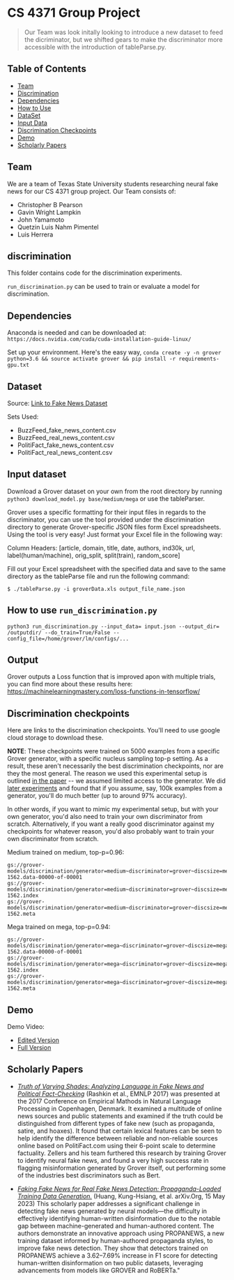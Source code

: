 # CS 4371 Group Project
> Our Team was look initally looking to introduce a new dataset to feed the dicriminator, but we shifted gears to make the discriminator more accessible with the introduction of tableParse.py. 


## Table of Contents
* [Team](#team)
* [Discrimination](#discrimination)
* [Dependencies](#dependencies)
* [How to Use](#how-to-use-run_discriminationpy)
* [DataSet](#dataset)
* [Input Data](#input-dataset)
* [Discrimination Checkpoints](#discrimination-checkpoints)
* [Demo](#demo)
* [Scholarly Papers](#scholarly-papers)

## Team

We are a team of Texas State University students researching neural fake news for our CS 4371 group project. Our Team consists of:

* Christopher B Pearson
* Gavin Wright Lampkin
* John Yamamoto
* Quetzin Luis Nahm Pimentel
* Luis Herrera

## discrimination

This folder contains code for the discrimination experiments.

`run_discrimination.py` can be used to train or evaluate a model for discrimination.

## Dependencies

Anaconda is needed and can be downloaded at: `https://docs.nvidia.com/cuda/cuda-installation-guide-linux/`

Set up your environment. Here's the easy way, `conda create -y -n grover python=3.6 && source activate grover && pip install -r requirements-gpu.txt`

## Dataset

Source: [Link to Fake News Dataset](https://www.kaggle.com/datasets/mohamedgreshamahdi/fakenewsnet?select=BuzzFeed_fake_news_content.csv)  

Sets Used:
- BuzzFeed_fake_news_content.csv
- BuzzFeed_real_news_content.csv
- PolitiFact_fake_news_content.csv
- PolitiFact_real_news_content.csv

## Input dataset

Download a Grover dataset on your own from the root directory by running `python3 download_model.py base/medium/mega` or use the tableParser.

Grover uses a specific formatting for their input files in regards to the discriminator, you can use the tool provided under the discrimination directory to generate Grover-specific JSON files form Excel spreadsheets.
Using the tool is very easy! Just format your Excel file in the following way:

Column Headers: [article, domain, title, date, authors, ind30k, url, label(human/machine), orig_split, split(train), random_score]


Fill out your Excel spreadsheet with the specified data and save to the same directory as the tableParse file and run the following command:
```
$ ./tableParse.py -i groverData.xls output_file_name.json
```


## How to use `run_discrimination.py`
```
python3 run_discrimination.py --input_data= input.json --output_dir= /outputdir/ --do_train=True/False --config_file=/home/grover/lm/configs/...
```

## Output

Grover outputs a Loss function that is improved apon with multiple trials, you can find more about these results here: https://machinelearningmastery.com/loss-functions-in-tensorflow/


## Discrimination checkpoints
Here are links to the discrimination checkpoints. You'll need to use google cloud storage to download these.

**NOTE**: These checkpoints were trained on 5000 examples from a specific Grover generator, with a specific nucleus sampling top-p setting. As a result, these aren't necessarily the best discrimination checkpoints, nor are they the most general. The reason we used this experimental setup is outlined [in the paper](https://arxiv.org/abs/1905.12616) -- we assumed limited access to the generator. We did [later experiments](https://medium.com/ai2-blog/counteracting-neural-disinformation-with-grover-6cf6690d463b) and found that if you assume, say, 100k examples from a generator, you'll do much better (up to around 97% accuracy).

In other words, if you want to mimic my experimental setup, but with your own generator, you'd also need to train your own discriminator from scratch. Alternatively, if you want a really good discriminator against my checkpoints for whatever reason, you'd also probably want to train your own discriminator from scratch.

Medium trained on medium, top-p=0.96:
```
gs://grover-models/discrimination/generator=medium~discriminator=grover~discsize=medium~dataset=p=0.96/model.ckpt-1562.data-00000-of-00001
gs://grover-models/discrimination/generator=medium~discriminator=grover~discsize=medium~dataset=p=0.96/model.ckpt-1562.index
gs://grover-models/discrimination/generator=medium~discriminator=grover~discsize=medium~dataset=p=0.96/model.ckpt-1562.meta
```

Mega trained on mega, top-p=0.94:
```
gs://grover-models/discrimination/generator=mega~discriminator=grover~discsize=mega~dataset=p=0.94/model.ckpt-1562.data-00000-of-00001
gs://grover-models/discrimination/generator=mega~discriminator=grover~discsize=mega~dataset=p=0.94/model.ckpt-1562.index
gs://grover-models/discrimination/generator=mega~discriminator=grover~discsize=mega~dataset=p=0.94/model.ckpt-1562.meta
```

## Demo 
Demo Video:
* [Edited Version](https://youtu.be/Tw3ZPeLu_xE)
* [Full Version](https://drive.google.com/file/d/1w6KgGKWCKcB4sjOPpGht5XH66w3EY9N8/view?usp=drive_link)

## Scholarly Papers

* [_Truth of Varying Shades: Analyzing Language in Fake News and Political Fact-Checking_](https://aclanthology.org/D17-1317) (Rashkin et al., EMNLP 2017) was presented at the 2017 Conference on Empirical Mathods in Natural Language Processing in Copenhagen, Denmark. It examined a multitude of online news sources and public statements and examined if the truth could be distinguished from different types of fake new (such as propaganda, satire, and hoaxes). It found that certain lexical features can be seen to help identify the difference between reliable and non-reliable sources online based on PolitiFact.com using their 6-point scale to determine factuality. Zellers and his team furthered this research by training Grover to identify neural fake news, and found a very high success rate in flagging misinformation generated by Grover itself, out performing some of the industries best discriminators such as Bert.  


* [_Faking Fake News for Real Fake News Detection: Propaganda-Loaded Training Data Generation._](https://arxiv.org/abs/2203.05386)
(Huang, Kung-Hsiang, et al. arXiv.Org, 15 May 2023) This scholarly paper addresses a significant challenge in detecting fake news generated by neural models—the difficulty in effectively identifying human-written disinformation due to the notable gap between machine-generated and human-authored content. The authors demonstrate an innovative approach using PROPANEWS, a new training dataset informed by human-authored propaganda styles, to improve fake news detection. They show that detectors trained on PROPANEWS achieve a 3.62–7.69% increase in F1 score for detecting human-written disinformation on two public datasets, leveraging advancements from models like GROVER and RoBERTa."


